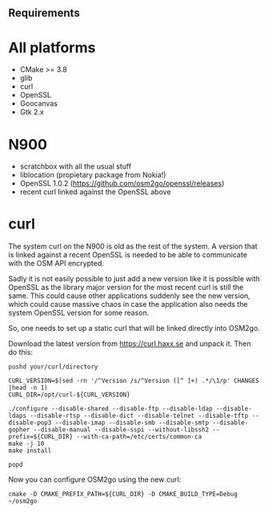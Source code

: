 Requirements
------------

All platforms
=============

* CMake >= 3.8
* glib
* curl
* OpenSSL
* Goocanvas
* Gtk 2.x

N900
====

* scratchbox with all the usual stuff
* liblocation (propietary package from Nokia!)
* OpenSSL 1.0.2 (https://github.com/osm2go/openssl/releases)
* recent curl linked against the OpenSSL above

curl
====

The system curl on the N900 is old as the rest of the system. A version that is
linked against a recent OpenSSL is needed to be able to communicate with the
OSM API encrypted.

Sadly it is not easily possible to just add a new version like it is possible
with OpenSSL as the library major version for the most recent curl is still the
same. This could cause other applications suddenly see the new version, which
could cause massive chaos in case the application also needs the system OpenSSL
version for some reason.

So, one needs to set up a static curl that will be linked directly into OSM2go.

Download the latest version from https://curl.haxx.se and unpack it. Then do
this:

```shell
pushd your/curl/directory

CURL_VERSION=$(sed -rn '/^Version /s/^Version ([^ ]+) .*/\1/p' CHANGES |head -n 1)
CURL_DIR=/opt/curl-${CURL_VERSION}

./configure --disable-shared --disable-ftp --disable-ldap --disable-ldaps --disable-rtsp --disable-dict --disable-telnet --disable-tftp --disable-pop3 --disable-imap --disable-smb --disable-smtp --disable-gopher --disable-manual --disable-sspi --without-libssh2 --prefix=${CURL_DIR} --with-ca-path=/etc/certs/common-ca
make -j 10
make install

popd
```

Now you can configure OSM2go using the new curl:

```shell
cmake -D CMAKE_PREFIX_PATH=${CURL_DIR} -D CMAKE_BUILD_TYPE=Debug ~/osm2go
```
